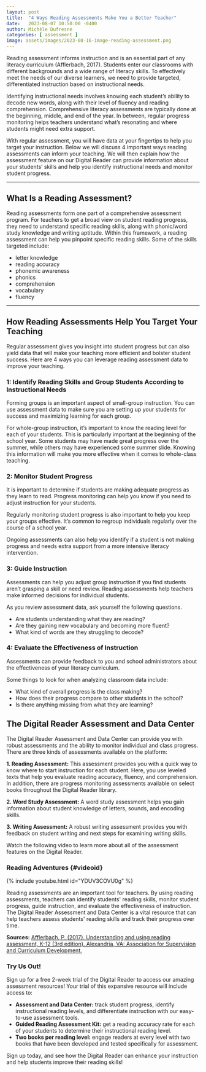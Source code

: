 ```yaml
---
layout: post
title:  "4 Ways Reading Assessments Make You a Better Teacher"
date:   2023-08-07 10:50:00 -0400
author: Michèle Dufresne
categories: [ assessment ]
image: assets/images/2023-08-16-image-reading-assessment.png
---
```


Reading assessment informs instruction and is an essential part of any literacy curriculum (Afflerbach, 2017). Students enter our classrooms with different backgrounds and a wide range of literacy skills. To effectively meet the needs of our diverse learners, we need to provide targeted, differentiated instruction based on instructional needs.

Identifying instructional needs involves knowing each student’s ability to decode new words, along with their level of fluency and reading comprehension. Comprehensive literacy assessments are typically done at the beginning, middle, and end of the year. In between, regular progress monitoring helps teachers understand what’s resonating and where students might need extra support.

With regular assessment, you will have data at your fingertips to help you target your instruction. Below we will discuss 4 important ways reading assessments can inform your teaching. We will then explain how the assessment feature on our Digital Reader can provide information about your students’ skills and help you identify instructional needs and monitor student progress.

***

## What Is a Reading Assessment?
Reading assessments form one part of a comprehensive assessment program. For teachers to get a broad view on student reading progress, they need to understand specific reading skills, along with phonic/word study knowledge and writing aptitude. Within this framework, a reading assessment can help you pinpoint specific reading skills. Some of the skills targeted include:
*	letter knowledge
*	reading accuracy
*	phonemic awareness
*	phonics
*	comprehension
*	vocabulary
*	fluency

***

## How Reading Assessments Help You Target Your Teaching
Regular assessment gives you insight into student progress but can also yield data that will make your teaching more efficient and bolster student success. Here are 4 ways you can leverage reading assessment data to improve your teaching.

### 1: Identify Reading Skills and Group Students According to Instructional Needs
Forming groups is an important aspect of small-group instruction. You can use assessment data to make sure you are setting up your students for success and maximizing learning for each group.

For whole-group instruction, it’s important to know the reading level for each of your students. This is particularly important at the beginning of the school year. Some students may have made great progress over the summer, while others may have experienced some summer slide. Knowing this information will make you more effective when it comes to whole-class teaching.

### 2: Monitor Student Progress
It is important to determine if students are making adequate progress as they learn to read. Progress monitoring can help you know if you need to adjust instruction for your students.

Regularly monitoring student progress is also important to help you keep your groups effective. It’s common to regroup individuals regularly over the course of a school year.

Ongoing assessments can also help you identify if a student is not making progress and needs extra support from a more intensive literacy intervention.

### 3: Guide Instruction
Assessments can help you adjust group instruction if you find students aren’t grasping a skill or need review. Reading assessments help teachers make informed decisions for individual students.

As you review assessment data, ask yourself the following questions.
* Are students understanding what they are reading?
* Are they gaining new vocabulary and becoming more fluent?
* What kind of words are they struggling to decode?

### 4: Evaluate the Effectiveness of Instruction
Assessments can provide feedback to you and school administrators about the effectiveness of your literacy curriculum.

Some things to look for when analyzing classroom data include:
* What kind of overall progress is the class making?
* How does their progress compare to other students in the school?
* Is there anything missing from what they are learning?

## The Digital Reader Assessment and Data Center

The Digital Reader Assessment and Data Center can provide you with robust assessments and the ability to monitor individual and class progress. There are three kinds of assessments available on the platform:

**1.	Reading Assessment:** This assessment provides you with a quick way to know where to start instruction for each student. Here, you use leveled texts that help you evaluate reading accuracy, fluency, and comprehension. In addition, there are progress monitoring assessments available on select books throughout the Digital Reader library.

**2.	Word Study Assessment:** A word study assessment helps you gain information about student knowledge of letters, sounds, and encoding skills.

**3.	Writing Assessment:** A robust writing assessment provides you with feedback on student writing and next steps for examining writing skills.

Watch the following video to learn more about all of the assessment features on the Digital Reader.
### Reading Adventures {#videoid}
{% include youtube.html id="YDUV3COVU0g" %}

Reading assessments are an important tool for teachers. By using reading assessments, teachers can identify students' reading skills, monitor student progress, guide instruction, and evaluate the effectiveness of instruction. The Digital Reader Assessment and Data Center is a vital resource that can help teachers assess students' reading skills and track their progress over time.

**Sources:**
[Afflerbach, P. (2017). Understanding and using reading assessment, K-12 (3rd edition). Alexandria, VA: Association for Supervision and Curriculum Development.](https://www.amazon.com/Understanding-Using-Reading-Assessment-K-12/dp/1416625011)

### Try Us Out!
Sign up for a free 2-week trial of the Digital Reader to access our amazing assessment resources! Your trial of this expansive resource will include access to:

* **Assessment and Data Center:** track student progress, identify instructional reading levels, and differentiate instruction with our easy-to-use assessment tools.
* **Guided Reading Assessment Kit:** get a reading accuracy rate for each of your students to determine their instructional reading level.
* **Two books per reading level:** engage readers at every level with two books that have been developed and tested specifically for assessment.

Sign up today, and see how the Digital Reader can enhance your instruction and help students improve their reading skills!
